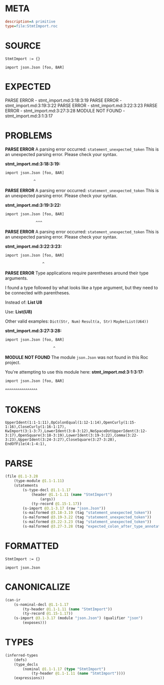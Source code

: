 # META
~~~ini
description=A primitive
type=file:StmtImport.roc
~~~
# SOURCE
~~~roc
StmtImport := {}

import json.Json [foo, BAR]
~~~
# EXPECTED
PARSE ERROR - stmt_import.md:3:18:3:19
PARSE ERROR - stmt_import.md:3:19:3:22
PARSE ERROR - stmt_import.md:3:22:3:23
PARSE ERROR - stmt_import.md:3:27:3:28
MODULE NOT FOUND - stmt_import.md:3:1:3:17
# PROBLEMS
**PARSE ERROR**
A parsing error occurred: `statement_unexpected_token`
This is an unexpected parsing error. Please check your syntax.

**stmt_import.md:3:18:3:19:**
```roc
import json.Json [foo, BAR]
```
                 ^


**PARSE ERROR**
A parsing error occurred: `statement_unexpected_token`
This is an unexpected parsing error. Please check your syntax.

**stmt_import.md:3:19:3:22:**
```roc
import json.Json [foo, BAR]
```
                  ^^^


**PARSE ERROR**
A parsing error occurred: `statement_unexpected_token`
This is an unexpected parsing error. Please check your syntax.

**stmt_import.md:3:22:3:23:**
```roc
import json.Json [foo, BAR]
```
                     ^


**PARSE ERROR**
Type applications require parentheses around their type arguments.

I found a type followed by what looks like a type argument, but they need to be connected with parentheses.

Instead of:
    **List U8**

Use:
    **List(U8)**

Other valid examples:
    `Dict(Str, Num)`
    `Result(a, Str)`
    `Maybe(List(U64))`

**stmt_import.md:3:27:3:28:**
```roc
import json.Json [foo, BAR]
```
                          ^


**MODULE NOT FOUND**
The module `json.Json` was not found in this Roc project.

You're attempting to use this module here:
**stmt_import.md:3:1:3:17:**
```roc
import json.Json [foo, BAR]
```
^^^^^^^^^^^^^^^^


# TOKENS
~~~zig
UpperIdent(1:1-1:11),OpColonEqual(1:12-1:14),OpenCurly(1:15-1:16),CloseCurly(1:16-1:17),
KwImport(3:1-3:7),LowerIdent(3:8-3:12),NoSpaceDotUpperIdent(3:12-3:17),OpenSquare(3:18-3:19),LowerIdent(3:19-3:22),Comma(3:22-3:23),UpperIdent(3:24-3:27),CloseSquare(3:27-3:28),
EndOfFile(4:1-4:1),
~~~
# PARSE
~~~clojure
(file @1.1-3.28
	(type-module @1.1-1.11)
	(statements
		(s-type-decl @1.1-1.17
			(header @1.1-1.11 (name "StmtImport")
				(args))
			(ty-record @1.15-1.17))
		(s-import @3.1-3.17 (raw "json.Json"))
		(s-malformed @3.18-3.19 (tag "statement_unexpected_token"))
		(s-malformed @3.19-3.22 (tag "statement_unexpected_token"))
		(s-malformed @3.22-3.23 (tag "statement_unexpected_token"))
		(s-malformed @3.27-3.28 (tag "expected_colon_after_type_annotation"))))
~~~
# FORMATTED
~~~roc
StmtImport := {}

import json.Json
~~~
# CANONICALIZE
~~~clojure
(can-ir
	(s-nominal-decl @1.1-1.17
		(ty-header @1.1-1.11 (name "StmtImport"))
		(ty-record @1.15-1.17))
	(s-import @3.1-3.17 (module "json.Json") (qualifier "json")
		(exposes)))
~~~
# TYPES
~~~clojure
(inferred-types
	(defs)
	(type_decls
		(nominal @1.1-1.17 (type "StmtImport")
			(ty-header @1.1-1.11 (name "StmtImport"))))
	(expressions))
~~~
